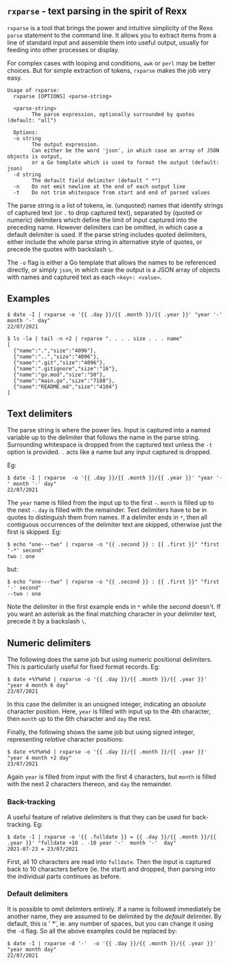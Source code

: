 ## `rxparse` - text parsing in the spirit of Rexx

`rxparse` is a tool that brings the power and intuitive simplicity of the Rexx `parse` statement to the command line. It allows you to extract items from a line of standard input and assemble them into useful output, usually for feeding into other processes or display. 

For complex cases with looping and conditions, `awk` or `perl` may be better choices. But for simple extraction of tokens, `rxparse` makes the job very easy.

```
Usage of rxparse:
  rxparse [OPTIONS] <parse-string>

  <parse-string>
        The parse expression, optionally surrounded by quotes (default: "all")

  Options:
  -o string
        The output expression. 
        Can either be the word 'json', in which case an array of JSON objects is output,
        or a Go template which is used to format the output (default: json)
  -d string
        The default field delimiter (default " *")
  -n    Do not emit newline at the end of each output line
  -t    Do not trim whitespace from start and end of parsed values
```

The parse string is a list of tokens, ie. (unquoted) names that identify strings of captured text (or `.` to drop captured text), separated by (quoted or numeric) delimiters which define the limit of input captured into the preceding name. However delimiters can be omitted, in which case a default delimiter is used. If the parse string includes quoted delimiters, either include the whole parse string in alternative style of quotes, or precede the quotes with backslash `\`. 

The `-o` flag is either a Go template that allows the names to be referenced directly, or simply `json`, in which case the 
output is a JSON array of objects with names and captured text as each `<key>: <value>`. 

## Examples

```
$ date -I | rxparse -o '{{ .day }}/{{ .month }}/{{ .year }}' "year '-' month '-' day" 
22/07/2021
```
```
$ ls -la | tail -n +2 | rxparse ". . . . size . . . name"
[
  {"name":".","size":"4096"},
  {"name":"..","size":"4096"},
  {"name":".git","size":"4096"},
  {"name":".gitignore","size":"16"},
  {"name":"go.mod","size":"50"},
  {"name":"main.go","size":"7188"},
  {"name":"README.md","size":"4104"}
]
```

## Text delimiters

The parse string is where the power lies. Input is captured into a named variable up to the delimiter that follows the name in the parse string. Surrounding whitespace is dropped from the captured text unless the `-t` option is provided. `.` acts like a name but any input captured is dropped. 

Eg: 

```
$ date -I | rxparse  -o '{{ .day }}/{{ .month }}/{{ .year }}' "year '-' month '-' day"
22/07/2021
```

The `year` name is filled from the input up to the first `-`. `month` is filled up to the next `-`. `day` is filled with the remainder. Text delimiters have to be in quotes to distinguish them from names. If a delimiter ends in `*`, then all contiguous occurrences of the delimiter text are skipped, otherwise just the first is skipped.  Eg:

```
$ echo "one---two" | rxparse -o "{{ .second }} : {{ .first }}" "first '-*' second"  
two : one
```

but:

```
$ echo "one---two" | rxparse -o "{{ .second }} : {{ .first }}" "first '-' second"
--two : one
```

Note the delimiter in the first example ends in `*` while the second doesn't. If you want an asterisk as the final matching character in your delimiter text, precede it by a backslash `\`.

## Numeric delimiters

The following does the same job but using numeric positional delimiters. This is particularly useful for fixed format records. Eg:

```
$ date +%Y%m%d | rxparse -o '{{ .day }}/{{ .month }}/{{ .year }}' "year 4 month 6 day"
23/07/2021
```

In this case the delimiter is an unsigned integer, indicating an *absolute* character position. Here, `year` is filled with input up to the 4th character, then `month` up to the 6th character and `day` the rest.

Finally, the following shows the same job but using signed integer, representing *relative* character positions:

```
$ date +%Y%m%d | rxparse -o '{{ .day }}/{{ .month }}/{{ .year }}' "year 4 month +2 day"
23/07/2021
```

Again `year` is filled from input with the first 4 characters, but `month` is filled with the next 2 characters thereon, and `day` the remainder.

### Back-tracking

A useful feature of relative delimiters is that they can be used for back-tracking. Eg:

```
$ date -I | rxparse -o '{{ .fulldate }} = {{ .day }}/{{ .month }}/{{ .year }}' "fulldate +10 . -10 year '-'  month '-'  day" 
2021-07-23 = 23/07/2021
```

First, all 10 characters are read into `fulldate`. Then the input is captured back to 10 characters before (ie. the start) and dropped, then parsing into the individual parts continues as before.

### Default delimiters

It is possible to omit delimters entirely. If a name is followed immediately be another name, they are assumed to be delimited by the *default* delimiter. By default, this is ' *', ie. any number of spaces, but you can change it using the `-d` flag. So all the above examples could be replaced by:

```
$ date -I | rxparse -d '-'  -o '{{ .day }}/{{ .month }}/{{ .year }}' "year month day"
22/07/2021
```

